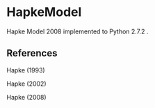 HapkeModel
==========

Hapke Model 2008 implemented to Python 2.7.2 .

References
----------

Hapke (1993)

Hapke (2002)

Hapke (2008)
